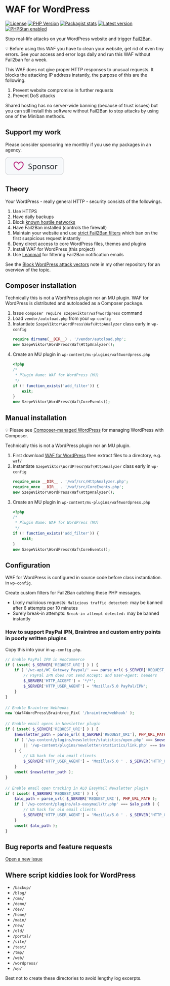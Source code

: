 # WAF for WordPress

[![License][src-packagist-license]][href-license-file]
[![PHP Version][src-php-version]][href-composer-file]
[![Packagist stats][src-packagist-downloads]][href-packagist-stats]
[![Latest version][src-latest-version]][href-packagist]
[![PHPStan enabled][src-phpstan-enabled]][href-phpstan-org]

Stop real-life attacks on your WordPress website and
trigger [Fail2Ban](https://github.com/fail2ban/fail2ban).

:bulb: Before using this WAF you have to clean your website, get rid of even tiny errors.
See your access and error logs daily and run this WAF without Fail2ban for a week.

This WAF does not give proper HTTP responses to unusual requests.
It blocks the attacking IP address instantly, the purpose of this are the following.

1. Prevent website compromise in further requests
1. Prevent DoS attacks

Shared hosting has no server-wide banning (because of trust issues)
but you can still install this software without Fail2Ban to stop attacks by using one of the Miniban methods.

## Support my work

Please consider sponsoring me monthly if you use my packages in an agency.

[![Sponsor](https://github.com/szepeviktor/.github/raw/master/.github/assets/github-like-sponsor-button.svg)](https://github.com/sponsors/szepeviktor)

## Theory

Your WordPress - really general HTTP - security consists of the followings.

1. Use HTTPS
1. Have daily backups
1. Block [known hostile networks](https://github.com/szepeviktor/debian-server-tools/tree/master/security/myattackers-ipsets)
1. Have Fail2Ban installed (controls the firewall)
1. Maintain your website and use
    [strict Fail2Ban filters](https://github.com/szepeviktor/debian-server-tools/tree/master/security/fail2ban-conf)
    which ban on the first suspicious request instantly
1. Deny direct access to core WordPress files, themes and plugins
1. Install WAF for WordPress (this project)
1. Use [Leanmail](https://github.com/szepeviktor/debian-server-tools/tree/master/security/fail2ban-leanmail)
    for filtering Fail2Ban notification emails

See the [Block WordPress attack vectors](https://github.com/szepeviktor/wordpress-website-lifecycle/blob/master/WordPress-security.md)
note in my other repository for an overview of the topic.

## Composer installation

Technically this is not a WordPress plugin nor an MU plugin.
WAF for WordPress is distributed and autoloaded as a Composer package.

1. Issue `composer require szepeviktor/waf4wordpress` command
1. Load `vendor/autoload.php` from your `wp-config`
1. Instantiate `SzepeViktor\WordPress\Waf\HttpAnalyzer` class early in `wp-config`
    ```php
    require dirname(__DIR__) . '/vendor/autoload.php';
    new SzepeViktor\WordPress\Waf\HttpAnalyzer();
    ```
1. Create an MU plugin in `wp-content/mu-plugins/waf4wordpress.php`
    ```php
    <?php
    /*
     * Plugin Name: WAF for WordPress (MU)
     */
    if (! function_exists('add_filter')) {
        exit;
    }
    new SzepeViktor\WordPress\Waf\CoreEvents();
    ```

## Manual installation

:bulb: Please see [Composer-managed WordPress](https://github.com/szepeviktor/composer-managed-wordpress)
for managing WordPress with Composer.

Technically this is not a WordPress plugin nor an MU plugin.

1. First download
    [WAF for WordPress](https://github.com/szepeviktor/waf4wordpress/archive/refs/heads/master.zip)
    then extract files to a directory, e.g. `waf/`
1. Instantiate `SzepeViktor\WordPress\Waf\HttpAnalyzer` class early in `wp-config`
    ```php
    require_once __DIR__ . '/waf/src/HttpAnalyzer.php';
    require_once __DIR__ . '/waf/src/CoreEvents.php';
    new SzepeViktor\WordPress\Waf\HttpAnalyzer();
    ```
1. Create an MU plugin in `wp-content/mu-plugins/waf4wordpress.php`
    ```php
    <?php
    /*
     * Plugin Name: WAF for WordPress (MU)
     */
    if (! function_exists('add_filter')) {
        exit;
    }
    new SzepeViktor\WordPress\Waf\CoreEvents();
    ```

## Configuration

WAF for WordPress is configured in source code
before class instantiation. in `wp-config`.

Create custom filters for Fail2Ban catching these PHP messages.

- Likely malicious requests: `Malicious traffic detected:` may be banned after 6 attempts per 10 minutes
- Surely break-in attempts: `Break-in attempt detected:` may be banned instantly

### How to support PayPal IPN, Braintree and custom entry points in poorly written plugins

Copy this into your in `wp-config.php`.

```php
// Enable PayPal IPN in WooCommerce
if ( isset( $_SERVER['REQUEST_URI'] ) ) {
    if ( '/wc-api/WC_Gateway_Paypal/' === parse_url( $_SERVER['REQUEST_URI'], PHP_URL_PATH ) ) {
        // PayPal IPN does not send Accept: and User-Agent: headers
        $_SERVER['HTTP_ACCEPT'] = '*/*';
        $_SERVER['HTTP_USER_AGENT'] = 'Mozilla/5.0 PayPal/IPN';
    }
}

// Enable Braintree Webhooks
new \Waf4WordPress\Braintree_Fix( '/braintree/webhook' );

// Enable email opens in Newsletter plugin
if ( isset( $_SERVER['REQUEST_URI'] ) ) {
    $newsletter_path = parse_url( $_SERVER['REQUEST_URI'], PHP_URL_PATH );
    if ( '/wp-content/plugins/newsletter/statistics/open.php' === $newsletter_path
        || '/wp-content/plugins/newsletter/statistics/link.php' === $newsletter_path
    ) {
        // UA hack for old email clients
        $_SERVER['HTTP_USER_AGENT'] = 'Mozilla/5.0 ' . $_SERVER['HTTP_USER_AGENT'];
    }
    unset( $newsletter_path );
}

// Enable email open tracking in ALO EasyMail Newsletter plugin
if ( isset( $_SERVER['REQUEST_URI'] ) ) {
    $alo_path = parse_url( $_SERVER['REQUEST_URI'], PHP_URL_PATH );
    if ( '/wp-content/plugins/alo-easymail/tr.php' === $alo_path ) {
        // UA hack for old email clients
        $_SERVER['HTTP_USER_AGENT'] = 'Mozilla/5.0 ' . $_SERVER['HTTP_USER_AGENT'];
    }
    unset( $alo_path );
}
```

## Bug reports and feature requests

[Open a new issue](https://github.com/szepeviktor/waf4wordpress/issues/new)

## Where script kiddies look for WordPress

- `/backup/`
- `/blog/`
- `/cms/`
- `/demo/`
- `/dev/`
- `/home/`
- `/main/`
- `/new/`
- `/old/`
- `/portal/`
- `/site/`
- `/test/`
- `/tmp/`
- `/web/`
- `/wordpress/`
- `/wp/`

Best not to create these directories to avoid lengthy log excerpts.

[href-composer-file]: https://github.com/szepeviktor/waf4wordpress/blob/master/composer.json
[href-license-file]: https://github.com/szepeviktor/waf4wordpress/blob/master/LICENSE
[href-packagist]: https://packagist.org/packages/szepeviktor/waf4wordpress
[href-packagist-stats]: https://packagist.org/packages/szepeviktor/waf4wordpress/stats
[href-phpstan-org]: https://phpstan.org/
[src-latest-version]: https://img.shields.io/packagist/v/szepeviktor/waf4wordpress.svg
[src-packagist-downloads]: https://img.shields.io/packagist/dt/szepeviktor/waf4wordpress.svg
[src-packagist-license]: https://img.shields.io/packagist/l/szepeviktor/waf4wordpress
[src-phpstan-enabled]: https://img.shields.io/badge/PHPStan-enabled-44CC11
[src-php-version]: https://img.shields.io/packagist/dependency-v/szepeviktor/waf4wordpress/php
